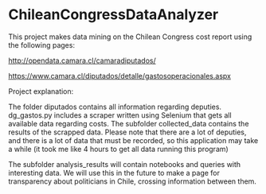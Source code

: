 # ChileanCongressDataAnalyzer
This project makes data mining on the Chilean Congress cost report using the following pages:

http://opendata.camara.cl/camaradiputados/

https://www.camara.cl/diputados/detalle/gastosoperacionales.aspx

Project explanation:

The folder diputados contains all information regarding deputies.
dg_gastos.py includes a scraper written using Selenium that gets all available data regarding costs.
The subfolder collected_data contains the results of the scrapped data. Please note that there are a lot of deputies, and there is a lot of data that must be recorded, so this application may take a while (it took me like 4 hours to get all data running this program)

The subfolder analysis_results will contain notebooks and queries with interesting data. We will use this in the future to make a page for transparency about politicians in Chile, crossing information between them.
